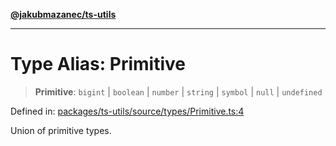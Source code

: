 [**@jakubmazanec/ts-utils**](../README.md)

---

# Type Alias: Primitive

> **Primitive**: `bigint` \| `boolean` \| `number` \| `string` \| `symbol` \| `null` \| `undefined`

Defined in:
[packages/ts-utils/source/types/Primitive.ts:4](https://github.com/jakubmazanec/tools/blob/40ba1fb8bbde716fbe797d7886fffe14521e098a/packages/ts-utils/source/types/Primitive.ts#L4)

Union of primitive types.
